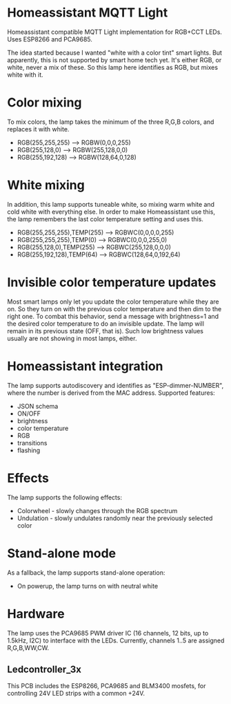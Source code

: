 # Homeassistant MQTT Light
Homeassistant compatible MQTT Light implementation for RGB+CCT LEDs. Uses ESP8266 and PCA9685.

The idea started because I wanted "white with a color tint" smart lights. But apparently, this is not supported by smart home tech yet. It's either RGB, or white, never a mix of these. So this lamp here identifies as RGB, but mixes white with it.

# Color mixing
To mix colors, the lamp takes the minimum of the three R,G,B colors, and replaces it with white.
* RGB(255,255,255) --> RGBW(0,0,0,255)
* RGB(255,128,0) --> RGBW(255,128,0,0)
* RGB(255,192,128) --> RGBW(128,64,0,128)

# White mixing
In addition, this lamp supports tuneable white, so mixing warm white and cold white with everything else. In order to make Homeassistant use this, the lamp remembers the last color temperature setting and uses this.
* RGB(255,255,255),TEMP(255) --> RGBWC(0,0,0,0,255)
* RGB(255,255,255),TEMP(0) --> RGBWC(0,0,0,255,0)
* RGB(255,128,0),TEMP(255) --> RGBWC(255,128,0,0,0)
* RGB(255,192,128),TEMP(64) --> RGBWC(128,64,0,192,64)

# Invisible color temperature updates
Most smart lamps only let you update the color temperature while they are on. So they turn on with the previous color temperature and then dim to the right one. To combat this behavior, send a message with brightness=1 and the desired color temperature to do an invisible update. The lamp will remain in its previous state (OFF, that is). Such low brightness values usually are not showing in most lamps, either.

# Homeassistant integration
The lamp supports autodiscovery and identifies as "ESP-dimmer-NUMBER", where the number is derived from the MAC address. Supported features:
* JSON schema
* ON/OFF
* brightness
* color temperature
* RGB
* transitions
* flashing

# Effects
The lamp supports the following effects:
* Colorwheel - slowly changes through the RGB spectrum
* Undulation - slowly undulates randomly near the previously selected color

# Stand-alone mode
As a fallback, the lamp supports stand-alone operation:
* On powerup, the lamp turns on with neutral white

# Hardware
The lamp uses the PCA9685 PWM driver IC (16 channels, 12 bits, up to 1.5kHz, I2C) to interface with the LEDs. Currently, channels 1..5 are assigned R,G,B,WW,CW.

## Ledcontroller_3x
This PCB includes the ESP8266, PCA9685 and BLM3400 mosfets, for controlling 24V LED strips with a common +24V.
